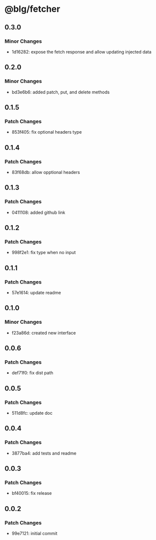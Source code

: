 # @blg/fetcher

## 0.3.0

### Minor Changes

- 1d16282: expose the fetch response and allow updating injected data

## 0.2.0

### Minor Changes

- bd3e6b6: added patch, put, and delete methods

## 0.1.5

### Patch Changes

- 853f405: fix optional headers type

## 0.1.4

### Patch Changes

- 83f68db: allow opptional headers

## 0.1.3

### Patch Changes

- 0411108: added github link

## 0.1.2

### Patch Changes

- 998f2e1: fix type when no input

## 0.1.1

### Patch Changes

- 57e1614: update readme

## 0.1.0

### Minor Changes

- f23a86d: created new interface

## 0.0.6

### Patch Changes

- def71f0: fix dist path

## 0.0.5

### Patch Changes

- 511d8fc: update doc

## 0.0.4

### Patch Changes

- 3877ba4: add tests and readme

## 0.0.3

### Patch Changes

- bf40015: fix release

## 0.0.2

### Patch Changes

- 99e7121: initial commit

